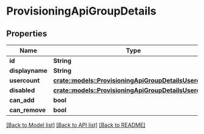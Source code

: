 # ProvisioningApiGroupDetails

## Properties

Name | Type | Description | Notes
------------ | ------------- | ------------- | -------------
**id** | **String** |  | 
**displayname** | **String** |  | 
**usercount** | [**crate::models::ProvisioningApiGroupDetailsUsercount**](ProvisioningApiGroupDetails_usercount.md) |  | 
**disabled** | [**crate::models::ProvisioningApiGroupDetailsUsercount**](ProvisioningApiGroupDetails_usercount.md) |  | 
**can_add** | **bool** |  | 
**can_remove** | **bool** |  | 

[[Back to Model list]](../README.md#documentation-for-models) [[Back to API list]](../README.md#documentation-for-api-endpoints) [[Back to README]](../README.md)


